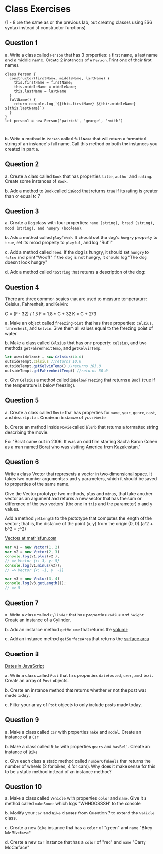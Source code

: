 # Class Exercises

(1 - 8 are the same as on the previous lab, but creating classes using ES6 syntax instead of constructor functions)

## Question 1

a. Write a class called `Person` that has 3 properties: a first name, a last name and a middle name. Create 2 instances of a `Person`. Print one of their first names.
```
class Person {
  constructor(firstName, middleName, lastName) {
    this.firstName = firstName;
    this.middleName = middleName;
    this.lastName = lastName
  }
  fullName() {
    return console.log(`${this.firstName} ${this.middleName} ${this.lastName}`)
  }
}
let person1 = new Person('patrick', 'george', 'smith')



```

b. Write a method in `Person` called `fullName` that will return a formatted string of an instance's full name. Call this method on both the instances you created in part a.


## Question 2

a. Create a class called `Book` that has properties `title`, `author` and `rating`. Create some instances of `Book`.


b. Add a method to `Book` called `isGood` that returns `true` if its rating is greater than or equal to 7

## Question 3

a. Create a `Dog` class with four properties: `name (string), breed (string), mood (string), and hungry (boolean)`.

b. Add a method called `playFetch`. It should set the dog's `hungry` property to `true`, set its mood property to `playful`, and log "Ruff!"

c. Add a method called `feed`. If the dog is hungry, it should set `hungry` to `false` and print "Woof!" If the dog is not hungry, it should log "The dog doesn't look hungry"

d. Add a method called `toString` that returns a description of the dog:

## Question 4

There are three common scales that are used to measure temperature: Celsius, Fahrenheit, and Kelvin:

C = (F - 32) / 1.8
F = 1.8 * C + 32
K = C + 273

a. Make an object called `freezingPoint` that has three properties: `celsius`, `fahrenheit`, and `kelvin`. Give them all values equal to the freezing point of water.


b. Make a class called `Celsius` that has one property: `celsius`, and two methods `getFahrenheitTemp`, and `getKelvinTemp`.

```js
let outsideTempt = new Celsius(10.0)
outsideTempt.celsius //returns 10.0
outsideTempt.getKelvinTemp() //returns 283.0
outsideTempt.getFahrenheitTemp() //returns 50.0
```

c. Give `Celsius` a method called `isBelowFreezing` that returns a `Bool` (true if the temperature is below freezing).

## Question 5

a. Create a class called `Movie` that has properties for `name`, `year`, `genre`, `cast`, and `description`. Create an instance of your `Movie`

b. Create an method inside `Movie` called `blurb` that returns a formatted string describing the movie.

Ex: "Borat came out in 2006. It was an odd film starring Sacha Baron Cohen as a man named Borat who was visiting America from Kazakhstan."


## Question 6

Write a class Vector that represents a vector in two-dimensional space.
It takes two number arguments: `x` and `y` parameters, which it should be saved to properties of the same name.

Give the Vector prototype two methods, `plus` and `minus`, that take another vector as an argument and
returns a new vector that has the sum or difference of the two vectors’ (the one in `this` and the parameter) x and y values.

Add a method `getLength` to the prototype that computes the length of the vector ;
that is, the distance of the point (x, y) from the origin (0, 0).(a^2 + b^2 = c^2)

[Vectors at mathisfun.com](https://www.mathsisfun.com/algebra/vectors.html)

```js
var v1 = new Vector(1, 2)
var v2 = new Vector(2, 3)
console.log(v1.plus(v2));
// => Vector {x: 3, y: 5}
console.log(v1.minus(v2));
// => Vector {x: -1, y: -1}

var v3 = new Vector(3, 4)
console.log(v3.getLength());
// => 5
```
## Question 7

a. Write a class called `Cylinder` that has properties `radius` and `height`.  Create an instance of a Cylinder.

b. Add an instance method `getVolume` that returns the [volume](https://www.mathopenref.com/cylindervolume.html)

c. Add an instance method `getSurfaceArea` that returns the [surface area](https://www.mathopenref.com/cylinderareamain.html)

## Question 8

[Dates in JavaScript](https://www.digitalocean.com/community/tutorials/understanding-date-and-time-in-javascript#targetText=The%20Date%20object%20is%20a,the%20current%20date%20and%20time.)

a. Write a class called `Post` that has properties `datePosted`, `user`, and `text`.  Create an array of `Post` objects.

b. Create an instance method that returns whether or not the post was made today.

c. Filter your array of `Post` objects to only include posts made today.

## Question 9

a. Make a class called `Car` with properties `make` and `model`.  Create an instance of a `Car`

b. Make a class called `Bike` with properties `gears` and `hasBell`.  Create an instance of `Bike`

c. Give each class a static method called `numberOfWheels` that returns the number of wheels (2 for bikes, 4 for cars).  Why does it make sense for this to be a static method instead of an instance method?

## Question 10

a. Make a class called `Vehicle` with properties `color` and `name`.  Give it a method called `makeSound` which logs "WHHOOSSSH" to the console

b. Modify your `Car` and `Bike` classes from Question 7 to extend the `Vehicle` class.

c. Create a new `Bike` instance that has a `color` of "green" and `name` "Bikey McBikeface"

d. Create a new `Car` instance that has a `color` of "red" and `name` "Carry McCarface"
